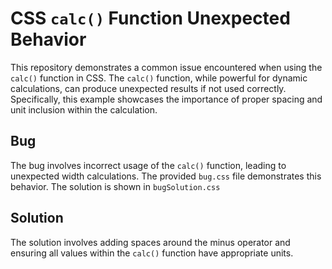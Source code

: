 # CSS `calc()` Function Unexpected Behavior

This repository demonstrates a common issue encountered when using the `calc()` function in CSS.  The `calc()` function, while powerful for dynamic calculations, can produce unexpected results if not used correctly.  Specifically, this example showcases the importance of proper spacing and unit inclusion within the calculation.

## Bug
The bug involves incorrect usage of the `calc()` function, leading to unexpected width calculations.  The provided `bug.css` file demonstrates this behavior. The solution is shown in `bugSolution.css`

## Solution
The solution involves adding spaces around the minus operator and ensuring all values within the `calc()` function have appropriate units.